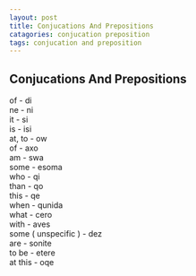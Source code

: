 ```yaml
---
layout: post
title: Conjucations And Prepositions
catagories: conjucation preposition
tags: conjucation and preposition
---
```


## Conjucations And Prepositions
of - di<br />
ne - ni<br />
it - si<br />
is - isi<br />
at, to - ow<br />
of - axo<br />
am - swa<br />
some - esoma<br />
who - qi<br />
than - qo<br />
this - qe<br />
when - qunida<br />
what - cero<br />
with - aves<br />
some ( unspecific ) - dez<br />
are - sonite<br />
to be - etere<br />
at this - oqe
